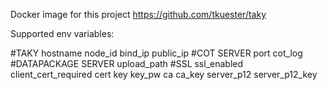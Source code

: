 Docker image for this project https://github.com/tkuester/taky

Supported env variables:

#TAKY
hostname
node_id
bind_ip
public_ip
#COT SERVER
port
cot_log
#DATAPACKAGE SERVER
upload_path
#SSL
ssl_enabled
client_cert_required
cert
key
key_pw
ca
ca_key
server_p12
server_p12_key
